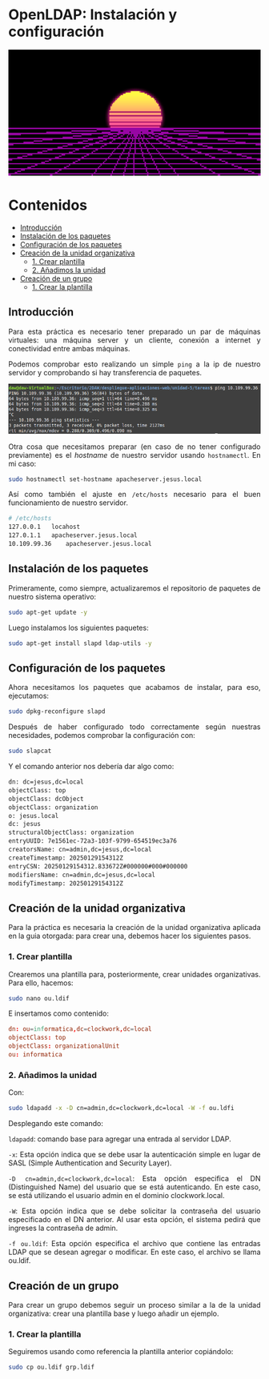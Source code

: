 # OpenLDAP: Instalación y configuración

<div align=center>
    <img src="./img/cover.png" alt="cover">
</div>

<div align=justify>

# Contenidos

- [Introducción](#introducción)
- [Instalación de los paquetes](#instalación-de-los-paquetes)
- [Configuración de los paquetes](#configuración-de-los-paquetes)
- [Creación de la unidad organizativa](#creación-de-la-unidad-organizativa)
  - [1. Crear plantilla](#1-crear-plantilla)
  - [2. Añadimos la unidad](#2-añadimos-la-unidad)
- [Creación de un grupo](#creación-de-un-grupo)
  - [1. Crear la plantilla](#1-crear-la-plantilla)


## Introducción

Para esta práctica es necesario tener preparado un par de máquinas virtuales: una máquina server y un cliente, conexión a internet y conectividad entre ambas máquinas.

Podemos comprobar esto realizando un simple `ping` a la ip de nuestro servidor y comprobando si hay transferencia de paquetes.

<div align=center>
    <img src="./img/ping-to-server.png" alt="Ping to Server">
</div>

Otra cosa que necesitamos preparar (en caso de no tener configurado previamente) es el *hostname* de nuestro servidor usando `hostnamectl`. En mi caso:

```sh
sudo hostnamectl set-hostname apacheserver.jesus.local
```

Así como también el ajuste en `/etc/hosts` necesario para el buen funcionamiento de nuestro servidor.

```sh
# /etc/hosts
127.0.0.1   locahost
127.0.1.1   apacheserver.jesus.local
10.109.99.36    apacheserver.jesus.local
```

## Instalación de los paquetes

Primeramente, como siempre, actualizaremos el repositorio de paquetes de nuestro sistema operativo:
```sh
sudo apt-get update -y
```

Luego instalamos los siguientes paquetes:
```sh
sudo apt-get install slapd ldap-utils -y
```

## Configuración de los paquetes

Ahora necesitamos los paquetes que acabamos de instalar, para eso, ejecutamos:
```sh
sudo dpkg-reconfigure slapd
```

Después de haber configurado todo correctamente según nuestras necesidades, podemos comprobar la configuración con:
```sh
sudo slapcat
```

Y el comando anterior nos debería dar algo como:
```sh
dn: dc=jesus,dc=local
objectClass: top
objectClass: dcObject
objectClass: organization
o: jesus.local
dc: jesus
structuralObjectClass: organization
entryUUID: 7e1561ec-72a3-103f-9799-654519ec3a76
creatorsName: cn=admin,dc=jesus,dc=local
createTimestamp: 20250129154312Z
entryCSN: 20250129154312.833672Z#000000#000#000000
modifiersName: cn=admin,dc=jesus,dc=local
modifyTimestamp: 20250129154312Z
```

## Creación de la unidad organizativa

Para la práctica es necesaria la creación de la unidad organizativa aplicada en la guia otorgada: para crear una, debemos hacer los siguientes pasos.

### 1. Crear plantilla

Crearemos una plantilla para, posteriormente, crear unidades organizativas. Para ello, hacemos:
```sh
sudo nano ou.ldif
```

E insertamos como contenido:
```conf
dn: ou=informatica,dc=clockwork,dc=local
objectClass: top
objectClass: organizationalUnit
ou: informatica
```

### 2. Añadimos la unidad

Con:
```sh
sudo ldapadd -x -D cn=admin,dc=clockwork,dc=local -W -f ou.ldfi
```

Desplegando este comando:

`ldapadd`: comando base para agregar una entrada al servidor LDAP.

`-x`: Esta opción indica que se debe usar la autenticación simple en lugar de SASL (Simple Authentication and Security Layer).

`-D cn=admin,dc=clockwork,dc=local`: Esta opción especifica el DN (Distinguished Name) del usuario que se está autenticando. En este caso, se está utilizando el usuario admin en el dominio clockwork.local.

`-W`: Esta opción indica que se debe solicitar la contraseña del usuario especificado en el DN anterior. Al usar esta opción, el sistema pedirá que ingreses la contraseña de admin.

`-f ou.ldif`: Esta opción especifica el archivo que contiene las entradas LDAP que se desean agregar o modificar. En este caso, el archivo se llama ou.ldif.

## Creación de un grupo

Para crear un grupo debemos seguir un proceso similar a la de la unidad organizativa: crear una plantilla base y luego añadir un ejemplo.

### 1. Crear la plantilla

Seguiremos usando como referencia la plantilla anterior copiándolo:

```sh
sudo cp ou.ldif grp.ldif
```

</div>
